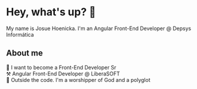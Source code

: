 <h1 align="left">Hey, what's up? 👋</h1>


<p align="left">My name is Josue Hoenicka. I'm an Angular Front-End Developer @ Depsys Informática</p>

<h2 align="left">About me</h2>


<p align="left">🎯 I want to become a Front-End Developer Sr<br> ⚒️ Angular Front-End Developer @ LiberaSOFT <br>🎲 Outside the code. I'm a worshipper of God and a polyglot</p>
